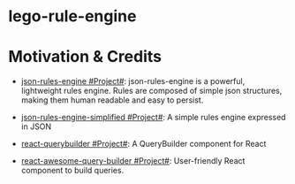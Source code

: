 # lego-rule-engine

# Motivation & Credits

- [json-rules-engine #Project#](https://github.com/CacheControl/json-rules-engine): json-rules-engine is a powerful, lightweight rules engine. Rules are composed of simple json structures, making them human readable and easy to persist.

- [json-rules-engine-simplified #Project#](https://github.com/RxNT/json-rules-engine-simplified): A simple rules engine expressed in JSON

- [react-querybuilder #Project#](https://github.com/sapientglobalmarkets/react-querybuilder): A QueryBuilder component for React

- [react-awesome-query-builder #Project#](https://github.com/ukrbublik/react-awesome-query-builder): User-friendly React component to build queries.

